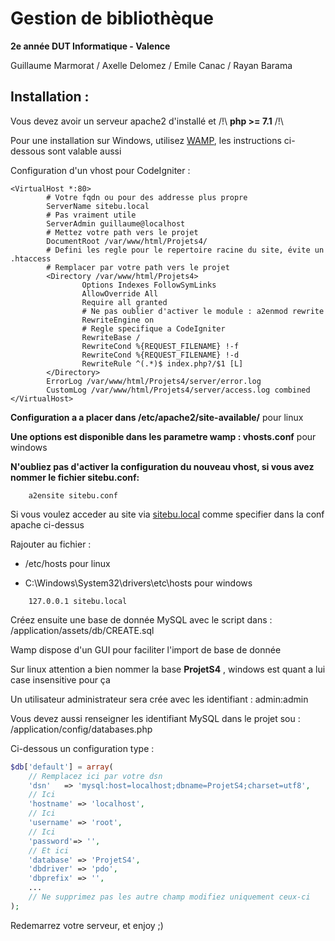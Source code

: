 # Gestion de bibliothèque 
__2e année DUT Informatique - Valence__

Guillaume Marmorat / Axelle Delomez / Emile Canac / Rayan Barama

## Installation :
Vous devez avoir un serveur apache2 d'installé et /!\ __php >= 7.1__ /!\

Pour une installation sur Windows, utilisez [WAMP](http://www.wampserver.com), les instructions ci-dessous sont valable aussi

Configuration d'un vhost pour CodeIgniter : 

```apacheconfig
<VirtualHost *:80>
        # Votre fqdn ou pour des addresse plus propre
        ServerName sitebu.local
        # Pas vraiment utile
        ServerAdmin guillaume@localhost
        # Mettez votre path vers le projet
        DocumentRoot /var/www/html/Projets4/
        # Defini les regle pour le repertoire racine du site, évite un .htaccess
        # Remplacer par votre path vers le projet
        <Directory /var/www/html/Projets4>
                Options Indexes FollowSymLinks
                AllowOverride All
                Require all granted
                # Ne pas oublier d'activer le module : a2enmod rewrite
                RewriteEngine on
                # Regle specifique a CodeIgniter
                RewriteBase /
                RewriteCond %{REQUEST_FILENAME} !-f
                RewriteCond %{REQUEST_FILENAME} !-d
                RewriteRule ^(.*)$ index.php?/$1 [L]
        </Directory>
        ErrorLog /var/www/html/Projets4/server/error.log
        CustomLog /var/www/html/Projets4/server/access.log combined
</VirtualHost>
```
__Configuration a a placer dans /etc/apache2/site-available/__ pour linux

__Une options est disponible dans les parametre wamp : vhosts.conf__ pour windows

__N'oubliez pas d'activer la configuration du nouveau vhost, si vous avez nommer le fichier sitebu.conf:__
        
        a2ensite sitebu.conf

Si vous voulez acceder au site via [sitebu.local](sitebu.local) comme specifier dans la conf apache ci-dessus

Rajouter au fichier : 
* /etc/hosts pour linux

* C:\Windows\System32\drivers\etc\hosts pour windows
```
    127.0.0.1 sitebu.local
```

Créez ensuite une base de donnée MySQL avec le script dans : /application/assets/db/CREATE.sql

Wamp dispose d'un GUI pour faciliter l'import de base de donnée

Sur linux attention a bien nommer la base __ProjetS4__ , windows est quant a lui case insensitive pour ça

Un utilisateur administrateur sera crée avec les identifiant : admin:admin

Vous devez aussi renseigner les identifiant MySQL dans le projet sou : /application/config/databases.php


Ci-dessous un configuration type :
```php
$db['default'] = array(
    // Remplacez ici par votre dsn 
	'dsn'	=> 'mysql:host=localhost;dbname=ProjetS4;charset=utf8',
	// Ici
	'hostname' => 'localhost',
	// Ici
	'username' => 'root',
	// Ici
	'password'=> '',
	// Et ici
	'database' => 'ProjetS4',
	'dbdriver' => 'pdo',
	'dbprefix' => '',
	...
	// Ne supprimez pas les autre champ modifiez uniquement ceux-ci
);
```

Redemarrez votre serveur, et enjoy ;)